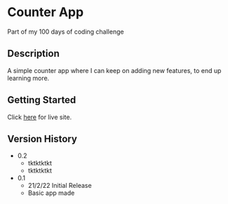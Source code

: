 # Counter App

Part of my 100 days of coding challenge

## Description

A simple counter app where I can keep on adding new features, to end up learning more.

## Getting Started

Click [here](https://charlehs.github.io/Counter/) for live site.

## Version History

* 0.2
    * tktktktkt
    * tktktktkt
* 0.1
    * 21/2/22 Initial Release
    * Basic app made
